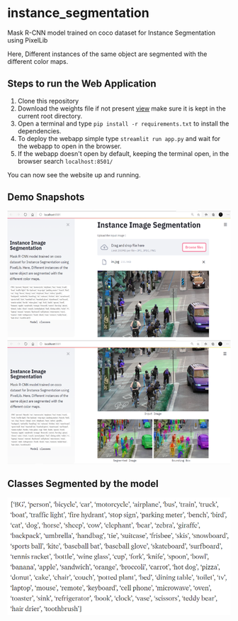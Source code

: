 # instance_segmentation
Mask R-CNN model trained on coco dataset for Instance Segmentation using PixelLib

Here, Different instances of the same object are segmented with the different color maps.

## Steps to run the Web Application

1) Clone this repository 
2) Download the weights file if not present [view](https://github.com/ayoolaolafenwa/PixelLib/releases/download/1.2/mask_rcnn_coco.h5) make sure it is kept in the current root directory.
3) Open a terminal and type 
  `pip install -r requirements.txt` to install the dependencies.
4) To deploy the webapp simple type 
  `streamlit run app.py` and wait for the webapp to open in the browser.
5) If the webapp doesn't open by default, keeping the terminal open, in the browser search
  `localhost:8501/`
 
You can now see the website up and running.

## Demo Snapshots
![demo_1](demo_1.png)
![demo_2](demo_2.png)


## Classes Segmented by the model
![img](coco_dataset.png)
